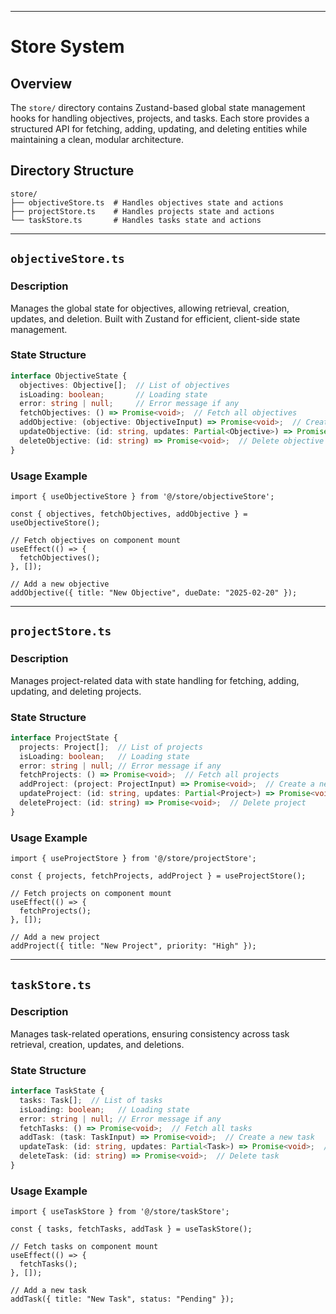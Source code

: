 
---

# Store System

## Overview  
The `store/` directory contains Zustand-based global state management hooks for handling objectives, projects, and tasks. Each store provides a structured API for fetching, adding, updating, and deleting entities while maintaining a clean, modular architecture.

## Directory Structure  
```
store/
├── objectiveStore.ts  # Handles objectives state and actions
├── projectStore.ts    # Handles projects state and actions
└── taskStore.ts       # Handles tasks state and actions
```

---

## `objectiveStore.ts`

### Description  
Manages the global state for objectives, allowing retrieval, creation, updates, and deletion. Built with Zustand for efficient, client-side state management.

### State Structure  
```ts
interface ObjectiveState {
  objectives: Objective[];  // List of objectives
  isLoading: boolean;       // Loading state
  error: string | null;     // Error message if any
  fetchObjectives: () => Promise<void>;  // Fetch all objectives
  addObjective: (objective: ObjectiveInput) => Promise<void>;  // Create a new objective
  updateObjective: (id: string, updates: Partial<Objective>) => Promise<void>;  // Update objective
  deleteObjective: (id: string) => Promise<void>;  // Delete objective
}
```

### Usage Example  
```tsx
import { useObjectiveStore } from '@/store/objectiveStore';

const { objectives, fetchObjectives, addObjective } = useObjectiveStore();

// Fetch objectives on component mount
useEffect(() => {
  fetchObjectives();
}, []);

// Add a new objective
addObjective({ title: "New Objective", dueDate: "2025-02-20" });
```

---

## `projectStore.ts`

### Description  
Manages project-related data with state handling for fetching, adding, updating, and deleting projects.

### State Structure  
```ts
interface ProjectState {
  projects: Project[];  // List of projects
  isLoading: boolean;   // Loading state
  error: string | null; // Error message if any
  fetchProjects: () => Promise<void>;  // Fetch all projects
  addProject: (project: ProjectInput) => Promise<void>;  // Create a new project
  updateProject: (id: string, updates: Partial<Project>) => Promise<void>;  // Update project
  deleteProject: (id: string) => Promise<void>;  // Delete project
}
```

### Usage Example  
```tsx
import { useProjectStore } from '@/store/projectStore';

const { projects, fetchProjects, addProject } = useProjectStore();

// Fetch projects on component mount
useEffect(() => {
  fetchProjects();
}, []);

// Add a new project
addProject({ title: "New Project", priority: "High" });
```

---

## `taskStore.ts`

### Description  
Manages task-related operations, ensuring consistency across task retrieval, creation, updates, and deletions.

### State Structure  
```ts
interface TaskState {
  tasks: Task[];  // List of tasks
  isLoading: boolean;   // Loading state
  error: string | null; // Error message if any
  fetchTasks: () => Promise<void>;  // Fetch all tasks
  addTask: (task: TaskInput) => Promise<void>;  // Create a new task
  updateTask: (id: string, updates: Partial<Task>) => Promise<void>;  // Update task
  deleteTask: (id: string) => Promise<void>;  // Delete task
}
```

### Usage Example  
```tsx
import { useTaskStore } from '@/store/taskStore';

const { tasks, fetchTasks, addTask } = useTaskStore();

// Fetch tasks on component mount
useEffect(() => {
  fetchTasks();
}, []);

// Add a new task
addTask({ title: "New Task", status: "Pending" });
```